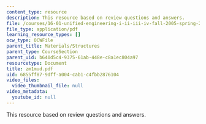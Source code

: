 ```yaml
---
content_type: resource
description: This resource based on review questions and answers.
file: /courses/16-01-unified-engineering-i-ii-iii-iv-fall-2005-spring-2006/6855ff879dffa004cab1c4fbb2876104_zm1mud.pdf
file_type: application/pdf
learning_resource_types: []
ocw_type: OCWFile
parent_title: Materials/Structures
parent_type: CourseSection
parent_uid: b640d5c4-9375-61ab-448e-c8a1ec804a97
resourcetype: Document
title: zm1mud.pdf
uid: 6855ff87-9dff-a004-cab1-c4fbb2876104
video_files:
  video_thumbnail_file: null
video_metadata:
  youtube_id: null
---
```

This resource based on review questions and answers.